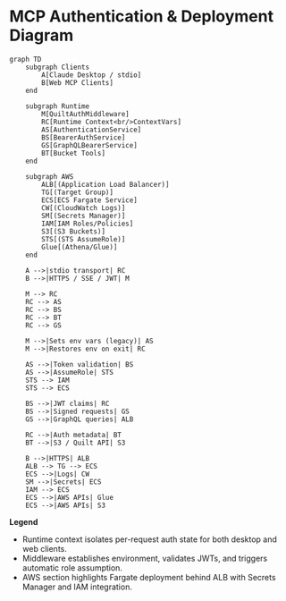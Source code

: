 # MCP Authentication & Deployment Diagram

```mermaid
graph TD
    subgraph Clients
        A[Claude Desktop / stdio]
        B[Web MCP Clients]
    end

    subgraph Runtime
        M[QuiltAuthMiddleware]
        RC[Runtime Context<br/>ContextVars]
        AS[AuthenticationService]
        BS[BearerAuthService]
        GS[GraphQLBearerService]
        BT[Bucket Tools]
    end

    subgraph AWS
        ALB[(Application Load Balancer)]
        TG[(Target Group)]
        ECS[ECS Fargate Service]
        CW[(CloudWatch Logs)]
        SM[(Secrets Manager)]
        IAM[IAM Roles/Policies]
        S3[(S3 Buckets)]
        STS[(STS AssumeRole)]
        Glue[(Athena/Glue)]
    end

    A -->|stdio transport| RC
    B -->|HTTPS / SSE / JWT| M

    M --> RC
    RC --> AS
    RC --> BS
    RC --> BT
    RC --> GS

    M -->|Sets env vars (legacy)| AS
    M -->|Restores env on exit| RC

    AS -->|Token validation| BS
    AS -->|AssumeRole| STS
    STS --> IAM
    STS --> ECS

    BS -->|JWT claims| RC
    BS -->|Signed requests| GS
    GS -->|GraphQL queries| ALB

    RC -->|Auth metadata| BT
    BT -->|S3 / Quilt API| S3

    B -->|HTTPS| ALB
    ALB --> TG --> ECS
    ECS -->|Logs| CW
    SM -->|Secrets| ECS
    IAM --> ECS
    ECS -->|AWS APIs| Glue
    ECS -->|AWS APIs| S3
```

**Legend**
- Runtime context isolates per-request auth state for both desktop and web clients.
- Middleware establishes environment, validates JWTs, and triggers automatic role assumption.
- AWS section highlights Fargate deployment behind ALB with Secrets Manager and IAM integration.
